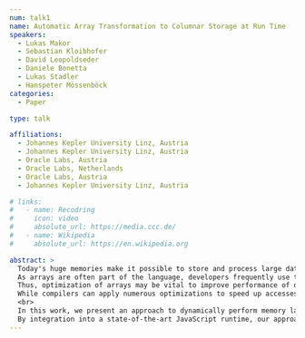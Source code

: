 ```yaml
---
num: talk1
name: Automatic Array Transformation to Columnar Storage at Run Time
speakers:
  - Lukas Makor 
  - Sebastian Kloibhofer
  - David Leopoldseder
  - Daniele Bonetta
  - Lukas Stadler
  - Hanspeter Mössenböck
categories:
  - Paper

type: talk

affiliations:
  - Johannes Kepler University Linz, Austria
  - Johannes Kepler University Linz, Austria
  - Oracle Labs, Austria
  - Oracle Labs, Netherlands
  - Oracle Labs, Austria
  - Johannes Kepler University Linz, Austria

# links:
#   - name: Recodring
#     icon: video
#     absolute_url: https://media.ccc.de/
#   - name: Wikipedia
#     absolute_url: https://en.wikipedia.org

abstract: >
  Today's huge memories make it possible to store and process large data structures in memory instead of in a database. Hence, accesses to this data should be optimized, which is normally relegated either to the runtimes and compilers or is left to the developers, who often lack the knowledge about optimization strategies.
  As arrays are often part of the language, developers frequently use them as an underlying storage mechanism.
  Thus, optimization of arrays may be vital to improve performance of data-intensive applications.
  While compilers can apply numerous optimizations to speed up accesses, it would also be beneficial to adapt the actual layout of the data in memory to improve cache utilization. However, runtimes and compilers typically do not perform such memory layout optimizations.
  <br>
  In this work, we present an approach to dynamically perform memory layout optimizations on arrays of objects to transform them into a columnar memory layout, a storage layout frequently used in analytical applications that enables faster processing of read-intensive workloads.
  By integration into a state-of-the-art JavaScript runtime, our approach can speed up queries for large workloads by up to 9x, where the initial transformation overhead is amortized over time.
---
```


